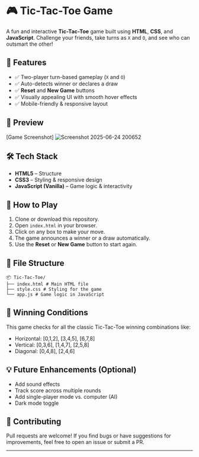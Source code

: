 # 🎮 Tic-Tac-Toe Game

A fun and interactive **Tic-Tac-Toe** game built using **HTML**, **CSS**, and **JavaScript**. Challenge your friends, take turns as `X` and `O`, and see who can outsmart the other!

## 🌟 Features

- ✅ Two-player turn-based gameplay (`X` and `O`)
- ✅ Auto-detects winner or declares a draw
- ✅ **Reset** and **New Game** buttons
- ✅ Visually appealing UI with smooth hover effects
- ✅ Mobile-friendly & responsive layout

## 📸 Preview

[Game Screenshot]
![Screenshot 2025-06-24 200652](https://github.com/user-attachments/assets/0507707b-11a3-4574-adf9-27eb7c11744a)

## 🛠️ Tech Stack

- **HTML5** – Structure
- **CSS3** – Styling & responsive design
- **JavaScript (Vanilla)** – Game logic & interactivity

## 🚀 How to Play

1. Clone or download this repository.
2. Open `index.html` in your browser.
3. Click on any box to make your move.
4. The game announces a winner or a draw automatically.
5. Use the **Reset** or **New Game** button to start again.

## 📂 File Structure
```
📦 Tic-Tac-Toe/
├── index.html # Main HTML file
├── style.css # Styling for the game
└── app.js # Game logic in JavaScript
```

## 🎯 Winning Conditions

This game checks for all the classic Tic-Tac-Toe winning combinations like:
- Horizontal: [0,1,2], [3,4,5], [6,7,8]
- Vertical: [0,3,6], [1,4,7], [2,5,8]
- Diagonal: [0,4,8], [2,4,6]

## 💡 Future Enhancements (Optional)

- Add sound effects
- Track score across multiple rounds
- Add single-player mode vs. computer (AI)
- Dark mode toggle

## 🤝 Contributing

Pull requests are welcome! If you find bugs or have suggestions for improvements, feel free to open an issue or submit a PR.


---
